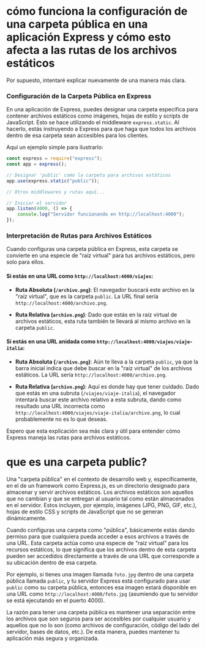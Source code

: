 # cómo funciona la configuración de una carpeta pública en una aplicación Express y cómo esto afecta a las rutas de los archivos estáticos

Por supuesto, intentaré explicar nuevamente de una manera más clara.

### Configuración de la Carpeta Pública en Express

En una aplicación de Express, puedes designar una carpeta específica para contener archivos estáticos como imágenes, hojas de estilo y scripts de JavaScript. Esto se hace utilizando el middleware `express.static`. Al hacerlo, estás instruyendo a Express para que haga que todos los archivos dentro de esa carpeta sean accesibles para los clientes.

Aquí un ejemplo simple para ilustrarlo:

```javascript
const express = require("express");
const app = express();

// Designar 'public' como la carpeta para archivos estáticos
app.use(express.static("public"));

// Otros middlewares y rutas aquí...

// Iniciar el servidor
app.listen(4000, () => {
    console.log("Servidor funcionando en http://localhost:4000");
});
```

### Interpretación de Rutas para Archivos Estáticos

Cuando configuras una carpeta pública en Express, esta carpeta se convierte en una especie de "raíz virtual" para tus archivos estáticos, pero solo para ellos.

#### Si estás en una URL como `http://localhost:4000/viajes`:

-   **Ruta Absoluta (`/archivo.png`)**: El navegador buscará este archivo en la "raíz virtual", que es la carpeta `public`. La URL final sería `http://localhost:4000/archivo.png`.

-   **Ruta Relativa (`archivo.png`)**: Dado que estás en la raíz virtual de archivos estáticos, esta ruta también te llevará al mismo archivo en la carpeta `public`.

#### Si estás en una URL anidada como `http://localhost:4000/viajes/viaje-italia`:

-   **Ruta Absoluta (`/archivo.png`)**: Aún te lleva a la carpeta `public`, ya que la barra inicial indica que debe buscar en la "raíz virtual" de los archivos estáticos. La URL sería `http://localhost:4000/archivo.png`.

-   **Ruta Relativa (`archivo.png`)**: Aquí es donde hay que tener cuidado. Dado que estás en una subruta (`/viajes/viaje-italia`), el navegador intentará buscar este archivo relativo a esta subruta, dando como resultado una URL incorrecta como `http://localhost:4000/viajes/viaje-italia/archivo.png`, lo cual probablemente no es lo que deseas.

Espero que esta explicación sea más clara y útil para entender cómo Express maneja las rutas para archivos estáticos.

# que es una carpeta public?

Una "carpeta pública" en el contexto de desarrollo web y, específicamente, en el de un framework como Express.js, es un directorio designado para almacenar y servir archivos estáticos. Los archivos estáticos son aquellos que no cambian y que se entregan al usuario tal como están almacenados en el servidor. Estos incluyen, por ejemplo, imágenes (JPG, PNG, GIF, etc.), hojas de estilo CSS y scripts de JavaScript que no se generan dinámicamente.

Cuando configuras una carpeta como "pública", básicamente estás dando permiso para que cualquiera pueda acceder a esos archivos a través de una URL. Esta carpeta actúa como una especie de "raíz virtual" para los recursos estáticos, lo que significa que los archivos dentro de esta carpeta pueden ser accedidos directamente a través de una URL que corresponde a su ubicación dentro de esa carpeta.

Por ejemplo, si tienes una imagen llamada `foto.jpg` dentro de una carpeta pública llamada `public`, y tu servidor Express está configurado para usar `public` como su carpeta pública, entonces esa imagen estará disponible en una URL como `http://localhost:4000/foto.jpg` (asumiendo que tu servidor se está ejecutando en el puerto 4000).

La razón para tener una carpeta pública es mantener una separación entre los archivos que son seguros para ser accesibles por cualquier usuario y aquellos que no lo son (como archivos de configuración, código del lado del servidor, bases de datos, etc.). De esta manera, puedes mantener tu aplicación más segura y organizada.
